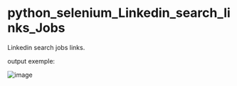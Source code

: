 # python_selenium_Linkedin_search_links_Jobs
Linkedin search jobs links.


output exemple:

![image](https://user-images.githubusercontent.com/72870423/202170147-88daee3a-db19-425b-b70e-6c28c3015cfb.png)
